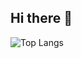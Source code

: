 
## Hi there 👋
<!-- <t><img align="right" alt="Coding" width="620" src="https://github.com/SNikitaSergeevic/SNikitaSergeevic/blob/main/output.gif"> -->

  <!-- <source media="(prefers-color-scheme: dark)" srcset="[dark-mode-image.png](https://github.com/SNikitaSergeevic/SNikitaSergeevic/blob/main/output.gif)"> -->
<picture>
  <source media="(prefers-color-scheme: dark)" srcset="[dark-mode-image.png](https://github.com/SNikitaSergeevic/SNikitaSergeevic/blob/main/output.gif)">
  <!-- <source media="(prefers-color-scheme: light)" srcset="light-mode-image.png"> -->
  <!-- <img alt="Fallback image description" src="default-image.png"> -->
</picture>



![Top Langs](https://github-readme-stats.vercel.app/api/top-langs/?username=SNikitaSergeevic&hide_progress=false&theme=dark)
<!-- ![til](output.gif) -->

<!--
**SNikitaSergeevic/SNikitaSergeevic** is a ✨ _special_ ✨ repository because its `README.md` (this file) appears on your GitHub profile.

Here are some ideas to get you started:

- 🔭 I’m currently working on

- 🌱 I’m currently learning ...
- 👯 I’m looking to collaborate on ...
- 🤔 I’m looking for help with ...
- 💬 Ask me about ...
- 📫 How to reach me: ...
- 😄 Pronouns: ...
- ⚡ Fun fact: ...
-->
